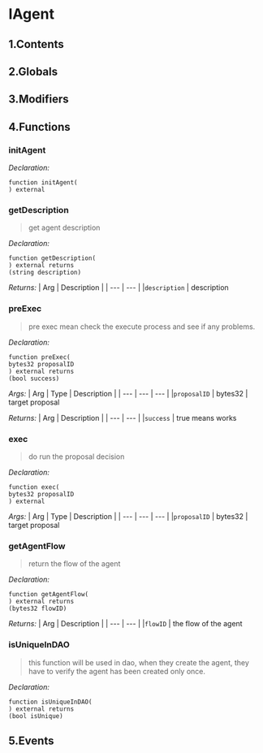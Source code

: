 # IAgent





## 1.Contents
<!-- START doctoc -->
<!-- END doctoc -->

## 2.Globals

## 3.Modifiers

## 4.Functions

### initAgent



*Declaration:*
```solidity
function initAgent(
) external
```




### getDescription

> get agent description


*Declaration:*
```solidity
function getDescription(
) external returns
(string description)
```


*Returns:*
| Arg | Description |
| --- | --- |
|`description` | description

### preExec

> pre exec mean check the execute process and see if any problems.


*Declaration:*
```solidity
function preExec(
bytes32 proposalID
) external returns
(bool success)
```

*Args:*
| Arg | Type | Description |
| --- | --- | --- |
|`proposalID` | bytes32 | target proposal

*Returns:*
| Arg | Description |
| --- | --- |
|`success` | true means works

### exec

> do run the proposal decision


*Declaration:*
```solidity
function exec(
bytes32 proposalID
) external
```

*Args:*
| Arg | Type | Description |
| --- | --- | --- |
|`proposalID` | bytes32 | target proposal


### getAgentFlow

> return the flow of the agent


*Declaration:*
```solidity
function getAgentFlow(
) external returns
(bytes32 flowID)
```


*Returns:*
| Arg | Description |
| --- | --- |
|`flowID` | the flow of the agent

### isUniqueInDAO

> this function will be used in dao, when they create the agent, they have to verify the agent has been created only once.

*Declaration:*
```solidity
function isUniqueInDAO(
) external returns
(bool isUnique)
```




## 5.Events
